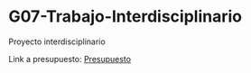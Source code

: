 # G07-Trabajo-Interdisciplinario
Proyecto interdisciplinario

Link a presupuesto: <a href = "https://github.com/PioIX/G07-TPI-1CUAT/blob/main/Presupuesto%20G07.pdf"> Presupuesto </a>
